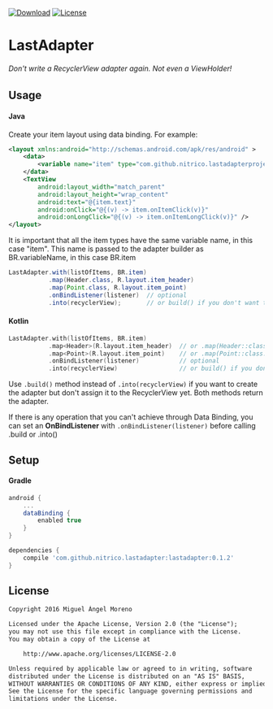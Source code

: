 [![Download](https://api.bintray.com/packages/moreno/maven/lastadapter/images/download.svg)](https://bintray.com/moreno/maven/lastadapter/_latestVersion)
[![License](https://img.shields.io/:License-Apache-orange.svg)](http://www.apache.org/licenses/LICENSE-2.0.html)

# LastAdapter

###### Don't write a RecyclerView adapter again. Not even a ViewHolder!

## Usage

#### Java

Create your item layout using data binding. For example:

```xml
<layout xmlns:android="http://schemas.android.com/apk/res/android" >
    <data>
        <variable name="item" type="com.github.nitrico.lastadapterproject.item.Header" />
    </data>
    <TextView
        android:layout_width="match_parent"
        android:layout_height="wrap_content"
        android:text="@{item.text}"
        android:onClick="@{(v) -> item.onItemClick(v)}"
        android:onLongClick="@{(v) -> item.onItemLongClick(v)}" />
</layout>
```

It is important that all the item types have the same variable name, in this case "item". This name is passed to the adapter builder as BR.variableName, in this case BR.item

```java
LastAdapter.with(listOfItems, BR.item)
           .map(Header.class, R.layout.item_header)
           .map(Point.class, R.layout.item_point)
           .onBindListener(listener)  // optional                 
           .into(recyclerView);       // or build() if you don't want to assign it yet
```

#### Kotlin

```kotlin
LastAdapter.with(listOfItems, BR.item)
           .map<Header>(R.layout.item_header)  // or .map(Header::class.java, R.layout.item_header)
           .map<Point>(R.layout.item_point)    // or .map(Point::class.java, R.layout.item_point)
           .onBindListener(listener)           // optional
           .into(recyclerView)                 // or build() if you don't want to assign it yet
```

Use `.build()` method instead of `.into(recyclerView)` if you want to create the adapter but don't assign it to the RecyclerView yet. Both methods return the adapter.

If there is any operation that you can't achieve through Data Binding, you can set an **OnBindListener** with `.onBindListener(listener)` before calling .build or .into()

## Setup

#### Gradle

```gradle
android {
    ...
    dataBinding { 
        enabled true 
    }
}

dependencies {
    compile 'com.github.nitrico.lastadapter:lastadapter:0.1.2'
}
```


## License
```txt
Copyright 2016 Miguel Ángel Moreno

Licensed under the Apache License, Version 2.0 (the "License");
you may not use this file except in compliance with the License.
You may obtain a copy of the License at

    http://www.apache.org/licenses/LICENSE-2.0

Unless required by applicable law or agreed to in writing, software
distributed under the License is distributed on an "AS IS" BASIS,
WITHOUT WARRANTIES OR CONDITIONS OF ANY KIND, either express or implied.
See the License for the specific language governing permissions and
limitations under the License.
```

